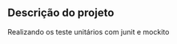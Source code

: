 ## Descrição do projeto 

<p align="justify">
Realizando os teste unitários com junit e mockito

</p>
